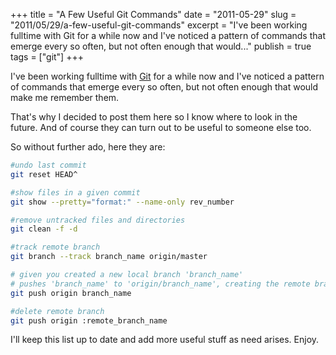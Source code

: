 +++
title = "A Few Useful Git Commands"
date = "2011-05-29"
slug = "2011/05/29/a-few-useful-git-commands"
excerpt = "I've been working fulltime with Git for a while now and I've noticed a pattern of commands that emerge every so often, but not often enough that would..."
publish = true
tags = ["git"]
+++

I've been working fulltime with [Git][1] for a while now and I've noticed a pattern of commands that emerge every so often, but not often enough that would make me remember them.


That's why I decided to post them here so I know where to look in the future. And of course they can turn out to be useful to someone else too.

So without further ado, here they are:

``` bash
#undo last commit
git reset HEAD^

#show files in a given commit
git show --pretty="format:" --name-only rev_number

#remove untracked files and directories
git clean -f -d

#track remote branch
git branch --track branch_name origin/master

# given you created a new local branch 'branch_name'
# pushes 'branch_name' to 'origin/branch_name', creating the remote branch for you
git push origin branch_name

#delete remote branch
git push origin :remote_branch_name
```


I'll keep this list up to date and add more useful stuff as need arises. Enjoy.

[1]: http://git-scm.com/

